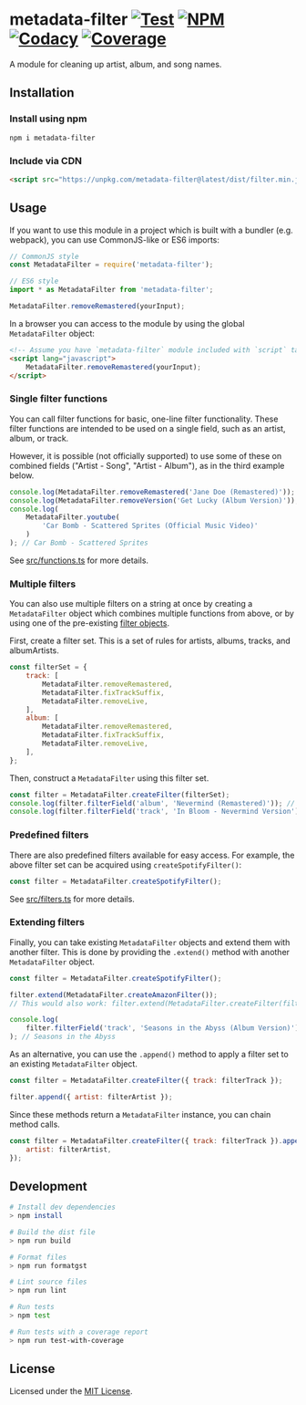 # metadata-filter [![Test][workflowbadge]][workflow] [![NPM][npmbadge]][npm] [![Codacy][codacybadge]][codacy] [![Coverage][codacycovbadge]][codacy]

A module for cleaning up artist, album, and song names.

## Installation

### Install using npm

```
npm i metadata-filter
```

### Include via CDN

```html
<script src="https://unpkg.com/metadata-filter@latest/dist/filter.min.js"></script>
```

## Usage

If you want to use this module in a project which is built with a bundler (e.g.
webpack), you can use CommonJS-like or ES6 imports:

```javascript
// CommonJS style
const MetadataFilter = require('metadata-filter');

// ES6 style
import * as MetadataFilter from 'metadata-filter';

MetadataFilter.removeRemastered(yourInput);
```

In a browser you can access to the module by using the global `MetadataFilter`
object:

```html
<!-- Assume you have `metadata-filter` module included with `script` tag -->
<script lang="javascript">
	MetadataFilter.removeRemastered(yourInput);
</script>
```

### Single filter functions

You can call filter functions for basic, one-line filter functionality.
These filter functions are intended to be used on a single field, such as
an artist, album, or track.

However, it is possible (not officially supported) to use some of these on
combined fields ("Artist - Song", "Artist - Album"), as in the third example below.

```javascript
console.log(MetadataFilter.removeRemastered('Jane Doe (Remastered)')); // Jane Doe
console.log(MetadataFilter.removeVersion('Get Lucky (Album Version)')); // Get Lucky
console.log(
	MetadataFilter.youtube(
		'Car Bomb - Scattered Sprites (Official Music Video)'
	)
); // Car Bomb - Scattered Sprites
```

See [src/functions.ts](src/functions.ts) for more details.

### Multiple filters

You can also use multiple filters on a string at once by creating a
`MetadataFilter` object which combines multiple functions from above,
or by using one of the pre-existing [filter objects](#predefined-filters).

First, create a filter set. This is a set of rules for artists, albums, tracks,
and albumArtists.

```javascript
const filterSet = {
	track: [
		MetadataFilter.removeRemastered,
		MetadataFilter.fixTrackSuffix,
		MetadataFilter.removeLive,
	],
	album: [
		MetadataFilter.removeRemastered,
		MetadataFilter.fixTrackSuffix,
		MetadataFilter.removeLive,
	],
};
```

Then, construct a `MetadataFilter` using this filter set.

```javascript
const filter = MetadataFilter.createFilter(filterSet);
console.log(filter.filterField('album', 'Nevermind (Remastered)')); // Nevermind
console.log(filter.filterField('track', 'In Bloom - Nevermind Version')); // In Bloom (Nevermind Version)
```

### Predefined filters

There are also predefined filters available for easy access. For example,
the above filter set can be acquired using `createSpotifyFilter()`:

```javascript
const filter = MetadataFilter.createSpotifyFilter();
```

See [src/filters.ts](src/filters.ts) for more details.

### Extending filters

Finally, you can take existing `MetadataFilter` objects and extend them with another filter.
This is done by providing the `.extend()` method with another `MetadataFilter` object.

```javascript
const filter = MetadataFilter.createSpotifyFilter();

filter.extend(MetadataFilter.createAmazonFilter());
// This would also work: filter.extend(MetadataFilter.createFilter(filterSet));

console.log(
	filter.filterField('track', 'Seasons in the Abyss (Album Version)')
); // Seasons in the Abyss
```

As an alternative, you can use the `.append()` method to apply a filter set to
an existing `MetadataFilter` object.

```javascript
const filter = MetadataFilter.createFilter({ track: filterTrack });

filter.append({ artist: filterArtist });
```

Since these methods return a `MetadataFilter` instance, you can chain method calls.

```javascript
const filter = MetadataFilter.createFilter({ track: filterTrack }).append({
	artist: filterArtist,
});
```

## Development

```sh
# Install dev dependencies
> npm install

# Build the dist file
> npm run build

# Format files
> npm run formatgst

# Lint source files
> npm run lint

# Run tests
> npm test

# Run tests with a coverage report
> npm run test-with-coverage
```

## License

Licensed under the [MIT License](LICENSE.md).

<!-- Badges -->

[workflowbadge]: https://img.shields.io/github/workflow/status/web-scrobbler/metadata-filter/Test?label=test
[npmbadge]: https://img.shields.io/npm/v/metadata-filter
[codacybadge]: https://img.shields.io/codacy/grade/100b50dc21664ce6bc591c28b73d6892
[codacycovbadge]: https://img.shields.io/codacy/coverage/100b50dc21664ce6bc591c28b73d6892

<!-- Related pages -->

[codacy]: https://app.codacy.com/gh/web-scrobbler/metadata-filter/dashboard
[npm]: https://www.npmjs.com/package/metadata-filter
[workflow]: https://github.com/web-scrobbler/metadata-filter/actions?query=workflow%3ATest
